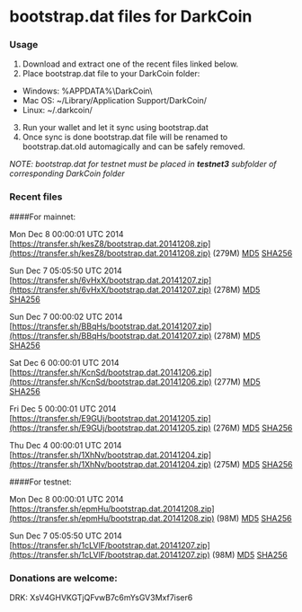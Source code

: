 # bootstrap.dat files for DarkCoin

### Usage

1. Download and extract one of the recent files linked below.
2. Place bootstrap.dat file to your DarkCoin folder:
 - Windows: %APPDATA%\DarkCoin\
 - Mac OS: ~/Library/Application Support/DarkCoin/
 - Linux: ~/.darkcoin/
3. Run your wallet and let it sync using bootstrap.dat
4. Once sync is done bootstrap.dat file will be renamed to bootstrap.dat.old automagically and can be safely removed.

_NOTE: bootstrap.dat for testnet must be placed in **testnet3** subfolder of corresponding DarkCoin folder_

### Recent files

####For mainnet:

Mon Dec  8 00:00:01 UTC 2014 [https://transfer.sh/kesZ8/bootstrap.dat.20141208.zip](https://transfer.sh/kesZ8/bootstrap.dat.20141208.zip) (279M) [MD5](https://transfer.sh/CVgK5/md5.txt) [SHA256](https://transfer.sh/1hcu56/sha256.txt)

Sun Dec  7 05:05:50 UTC 2014 [https://transfer.sh/6vHxX/bootstrap.dat.20141207.zip](https://transfer.sh/6vHxX/bootstrap.dat.20141207.zip) (278M) [MD5](https://transfer.sh/6IRDP/md5.txt) [SHA256](https://transfer.sh/anELw/sha256.txt)

Sun Dec  7 00:00:02 UTC 2014 [https://transfer.sh/BBqHs/bootstrap.dat.20141207.zip](https://transfer.sh/BBqHs/bootstrap.dat.20141207.zip) (278M) [MD5](https://transfer.sh/56iQF/md5.txt) [SHA256](https://transfer.sh/1fZ6oK/sha256.txt)

Sat Dec  6 00:00:01 UTC 2014 [https://transfer.sh/KcnSd/bootstrap.dat.20141206.zip](https://transfer.sh/KcnSd/bootstrap.dat.20141206.zip) (277M) [MD5](https://transfer.sh/12qin5/md5.txt) [SHA256](https://transfer.sh/yA1JS/sha256.txt)

Fri Dec  5 00:00:01 UTC 2014 [https://transfer.sh/E9GUj/bootstrap.dat.20141205.zip](https://transfer.sh/E9GUj/bootstrap.dat.20141205.zip) (276M) [MD5](https://transfer.sh/4NBli/md5.txt) [SHA256](https://transfer.sh/JXyc2/sha256.txt)

Thu Dec  4 00:00:01 UTC 2014 [https://transfer.sh/1XhNv/bootstrap.dat.20141204.zip](https://transfer.sh/1XhNv/bootstrap.dat.20141204.zip) (275M) [MD5](https://transfer.sh/on1Gb/md5.txt) [SHA256](https://transfer.sh/1a662Q/sha256.txt)

####For testnet:

Mon Dec  8 00:00:01 UTC 2014 [https://transfer.sh/epmHu/bootstrap.dat.20141208.zip](https://transfer.sh/epmHu/bootstrap.dat.20141208.zip) (98M) [MD5](https://transfer.sh/12Z2B1/md5.txt) [SHA256](https://transfer.sh/UfJHZ/sha256.txt)

Sun Dec  7 05:05:50 UTC 2014 [https://transfer.sh/1cLVlF/bootstrap.dat.20141207.zip](https://transfer.sh/1cLVlF/bootstrap.dat.20141207.zip) (98M) [MD5](https://transfer.sh/8ROUR/md5.txt) [SHA256](https://transfer.sh/1c4OlT/sha256.txt)

### Donations are welcome:

DRK: XsV4GHVKGTjQFvwB7c6mYsGV3Mxf7iser6
